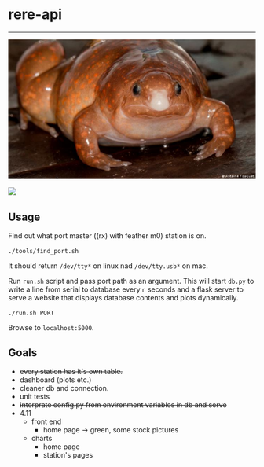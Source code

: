 # rere-api
-------------------------------------------------------------

<img src='docs/frog.jpg'>

<a href="http://forthebadge.com/"><img src="https://forthebadge.com/images/badges/built-with-swag.svg"></a>

## Usage

Find out what port master ((rx) with feather m0) station is on.
```
./tools/find_port.sh
```
It should return `/dev/tty*` on linux nad `/dev/tty.usb*` on mac.

Run `run.sh` script and pass port path as an argument. 
This will start `db.py` to write a line from serial to database every `n` seconds and a flask server to serve a website that displays database contents and plots dynamically.

```
./run.sh PORT
```

Browse to `localhost:5000`.

## Goals

* ~~every station has it's own table.~~ 
* dashboard (plots etc.)
* cleaner db and connection. 
* unit tests
* ~~interprate config.py from environment variables in db and serve~~
* 4.11
  * front end
    * home page -> green, some stock pictures
  * charts
    * home page
    * station's pages
    
